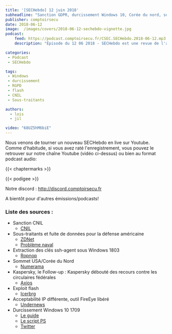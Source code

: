 ```yaml
---
title: '[SECHebdo] 12 juin 2018'
subheadline: "Sanction GDPR, durcissement Windows 10, Corée du nord, sous-traitants, ssh-agent, exploit flash, etc."
publisher: comptoirsecu
date: 2018-06-12
image:  /images/covers/2018-06-12-sechebdo-vignette.jpg
podcast:
    feed: https://podcast.comptoirsecu.fr/CSEC.SECHebdo.2018-06-12.mp3
    description: "Épisode du 12 06 2018 - SECHebdo est une revue de l'actualité cybersécurité réalisée en live sur Youtube, généralement le mardi soir."

categories:
 - Podcast
 - SECHebdo

tags:
 - Windows
 - durcissement
 - RGPD
 - flash
 - CNIL
 - Sous-traitants

authors:
  - lois
  - jil

video: "68UZ5hM6biE"
---
```


Nous venons de tourner un nouveau SECHebdo en live sur Youtube. Comme d'habitude, si vous avez raté l'enregistrement, vous pouvez le retrouver sur notre chaîne Youtube (vidéo ci-dessus) ou bien au format podcast audio:

{{< chaptermarks >}}

{{< podigee >}}

Notre discord : <http://discord.comptoirsecu.fr>

A bientôt pour d'autres émissions/podcasts!

### Liste des sources :

* Sanction CNIL
    * [CNIL](https://www.cnil.fr/fr/optical-center-sanction-de-250000eu-pour-une-atteinte-la-securite-des-donnees-des-clients-du-site)
* Sous-traitants et fuite de données pour la défense américaine
    * [ZDNet](https://www.zdnet.com/article/china-blamed-for-data-theft-from-us-navy-contractor/)
    * [Problème naval](https://www.zdnet.com/article/maritime-navigation-hack-has-potential-to-wreak-havoc-in-english-channel/)
* Extraction des clés ssh-agent sous Windows 1803
    * [Ropnop](https://blog.ropnop.com/extracting-ssh-private-keys-from-windows-10-ssh-agent/)
* Sommet USA/Corée du Nord
    * [Numerama](https://www.numerama.com/tech/384674-sommet-donald-trump-et-kim-jong-un-pourquoi-un-mini-ventilateur-usb-seme-le-doute.html)
* Kaspersky, le Follow-up : Kaspersky débouté des recours contre les circulaires fédérales
    * [Axios](https://www.axios.com/kaspersky-suit-tossed-fed-1527704297-02e8259b-3b81-43c5-9ce4-86a65db63ad0.html)
* Exploit flash
    * [Icerbrg](https://www.icebrg.io/blog/adobe-flash-zero-day-targeted-attack)
* Acceptabilité IP différente, outil FireEye libéré
    * [Undernews](https://www.undernews.fr/reseau-securite/geologonalyzer-un-outil-danalyse-des-logs-dauthentification-dacces-distants.html)
* Durcissement Windows 10 1709
    * [Le guide](https://asd.gov.au/publications/protect/hardening-win10.htm)
    * [Le script PS](https://github.com/cottinghamd/HardeningAuditor/blob/master/ASD1709HardeningComplianceCheck.ps1)
    * [Twitter](https://twitter.com/binitamshah/status/1006071882582376449?s=19)
